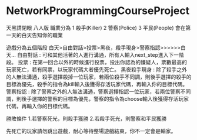 # NetworkProgrammingCourseProject
天黑請閉眼
八人版
職業分為
1 殺手(Killer)
2 警察(Police)
3 平民(People)
會在第一天的白天告知你的職業

遊戲分為五個階段
白天>自由對話>投票>黑夜，殺手現身>警察指認>>>>>>白天...
自由對話 : 可和其他活著的人進行溝通，所有人輸入next_step進入下一階段。
投票 : 在第一回合以外的時候進行投票，投出你認為的嫌疑人，票數最高的玩家死亡，若有同票，以玩家代碼大者優先死亡。
黑夜殺手現身 : 除了殺手之外的人無法溝通，殺手選擇殺掉一位玩家，若兩位殺手不同調，則後手選擇的殺手的目標為優先，殺手的指令為kill輸入後獲得存活玩家代碼，再輸入你的目標代碼。
警察指認 : 除了警察之外的人無法溝通，警察選擇指認一位玩家，若兩位警察不同調，則後手選擇的警察的目標為優先，警察的指令為choose輸入後獲得存活玩家代碼，再輸入你的目標代碼。

勝敗條件
1.若警察死光，則殺手獲勝
2.若殺手死光，則警察和平民獲勝

先死亡的玩家請勿跳出遊戲，耐心等待整場遊戲結束，你不一定會是輸家。
